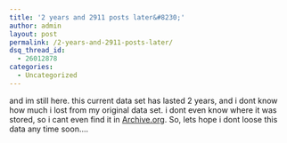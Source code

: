 ```yaml
---
title: '2 years and 2911 posts later&#8230;'
author: admin
layout: post
permalink: /2-years-and-2911-posts-later/
dsq_thread_id:
  - 26012878
categories:
  - Uncategorized
---
```

and im still here. this current data set has lasted 2 years, and i dont know how much i lost from my original data set. i dont even know where it was stored, so i cant even find it in [Archive.org][1]. So, lets hope i dont loose this data any time soon&#8230;.

 [1]: http://www.archive.org